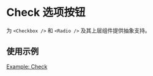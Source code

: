 # Check 选项按钮

为 `<Checkbox />` 和 `<Radio />` 及其上层组件提供抽象支持。

## 使用示例

[Example: Check](./_example/CheckExample.jsx)
